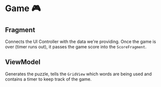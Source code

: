 # Game 🎮

## Fragment
Connects the UI Controller with the data we're providing. Once the game is over (timer runs out), it passes the game score into the `ScoreFragment`.

## ViewModel
Generates the puzzle, tells the `GridView` which words are being used and contains a timer to keep track of the game.